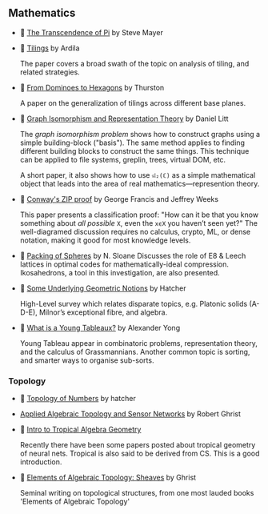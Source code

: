 ## Mathematics

* :scroll: [The Transcendence of Pi](https://github.com/papers-we-love/papers-we-love/blob/master/mathematics/transcendence-of-pi.pdf) by Steve Mayer

* :scroll: [Tilings](https://github.com/papers-we-love/papers-we-love/blob/master/mathematics/tilings.pdf) by Ardila

  The paper covers a broad swath of the topic on analysis of tiling, and related strategies.

* :scroll: [From Dominoes to Hexagons](https://github.com/papers-we-love/papers-we-love/blob/master/mathematics/from-dominoes-to-hexagons.pdf) by Thurston

  A paper on the generalization of tilings across different base planes.

* :scroll: [Graph Isomorphism and Representation Theory](https://github.com/papers-we-love/papers-we-love/blob/master/mathematics/graph-isomorphism-and-representation-theory.pdf) by Daniel Litt

    The *graph isomorphism problem* shows how to construct graphs using a simple building-block ("basis").  The same method applies to finding different building blocks to construct the same things.  This technique can be applied to file systems, greplin, trees, virtual DOM, etc.
    
    A short paper, it also shows how to use `𝔰𝔩₂(ℂ)` as a simple mathematical object that leads into the area of real mathematics—represention theory.

* :scroll: [Conway's ZIP proof](https://www.maths.ed.ac.uk/~v1ranick/papers/francisweeks.pdf) by George Francis and Jeffrey Weeks

    This paper presents a classification proof: "How can it be that you know something about _all possible_ `X`, even the `xϵX` you haven’t seen yet?"  The well-diagramed discussion requires no calculus, crypto, ML, or dense notation, making it good for most knowledge levels.

* :scroll: [Packing of Spheres](http://neilsloane.com/doc/Me109.pdf) by N. Sloane
  Discusses the role of E8 & Leech lattices in optimal codes for mathematically-ideal compression. Ikosahedrons, a tool in this investigation, are also presented.

* :scroll: [Some Underlying Geometric Notions](https://pi.math.cornell.edu/~hatcher/AT/AT.pdf) by Hatcher

  High-Level survey which relates disparate topics, e.g. Platonic solids (A-D-E), Milnor’s exceptional fibre, and algebra.

* :scroll: [What is a Young Tableaux?](https://www.ams.org/notices/200702/whatis-yong.pdf) by Alexander Yong

  Young Tableau appear in combinatoric problems, representation theory, and the calculus of Grassmannians.  Another common topic is sorting, and smarter ways to organise sub-sorts.



### Topology 
* :scroll: [Topology of Numbers](https://pi.math.cornell.edu/~hatcher/TN/TNbook.pdf) by hatcher
* [Applied Algebraic Topology and Sensor Networks](https://www.math.upenn.edu/~ghrist/preprints/ATSN.pdf) by Robert Ghrist
* :scroll: [Intro to Tropical Algebra Geometry](https://github.com/papers-we-love/papers-we-love/blob/master/mathematics/intro-to-tropical-algebraic-geometry.pdf)

  Recently there have been some papers posted about tropical geometry of neural nets. Tropical is also said to be derived from CS. This is a good introduction.

* :scroll: [Elements of Algebraic Topology: Sheaves](https://www.math.upenn.edu/~ghrist/EAT/EATchapter9.pdf) by Ghrist

  Seminal writing on topological structures, from one most lauded books 'Elements of Algebraic Topology'
